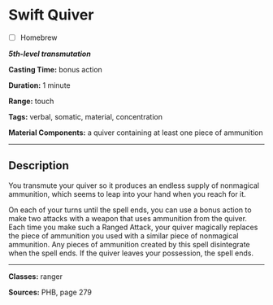 # Swift Quiver

- [ ] Homebrew

***5th-level transmutation***

**Casting Time:** bonus action

**Duration:** 1 minute

**Range:** touch

**Tags:** verbal, somatic, material, concentration

**Material Components:** a quiver containing at least one piece of ammunition

---

## Description
You transmute your quiver so it produces an endless supply of nonmagical ammunition, which seems to leap into your hand when you reach for it.

On each of your turns until the spell ends, you can use a bonus action to make two attacks with a weapon that uses ammunition from the quiver.
Each time you make such a Ranged Attack, your quiver magically replaces the piece of ammunition you used with a similar piece of nonmagical ammunition.
Any pieces of ammunition created by this spell disintegrate when the spell ends.
If the quiver leaves your possession, the spell ends.

---

**Classes:** ranger

**Sources:** PHB, page 279
